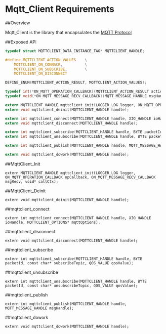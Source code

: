 # Mqtt_Client Requirements

##Overview

Mqtt_Client is the library that encapsulates the [MQTT Protocol](http://mqtt.org/documentation)

##Exposed API

```C
typedef struct MQTTCLIENT_DATA_INSTANCE_TAG* MQTTCLIENT_HANDLE;

#define MQTTCLIENT_ACTION_VALUES    \
    MQTTCLIENT_ON_CONNACK,          \
    MQTTCLIENT_ON_SUBSCRIBE,        \
    MQTTCLIENT_ON_DISCONNECT

DEFINE_ENUM(MQTTCLIENT_ACTION_RESULT, MQTTCLIENT_ACTION_VALUES);

typedef int(*ON_MQTT_OPERATION_CALLBACK)(MQTTCLIENT_ACTION_RESULT actionResult, void* context);
typedef void(*ON_MQTT_MESSAGE_RECV_CALLBACK)(MQTT_MESSAGE_HANDLE msgHandle, void* context);

extern MQTTCLIENT_HANDLE mqttclient_init(LOGGER_LOG logger, ON_MQTT_OPERATION_CALLBACK opCallback, ON_MQTT_MESSAGE_RECV_CALLBACK msgRecv, void* callCtx);
extern void mqttclient_deinit(MQTTCLIENT_HANDLE handle);

extern int mqttclient_connect(MQTTCLIENT_HANDLE handle, XIO_HANDLE ioHandle, MQTTCLIENT_OPTIONS* mqttOptions);
extern void mqttclient_disconnect(MQTTCLIENT_HANDLE handle);

extern int mqttclient_subscribe(MQTTCLIENT_HANDLE handle, BYTE packetId, const char* subscribeTopic, QOS_VALUE qosValue);
extern int mqttclient_unsubscribe(MQTTCLIENT_HANDLE handle, BYTE packetId, const char* unsubscribeTopic, QOS_VALUE qosValue);

extern int mqttclient_publish(MQTTCLIENT_HANDLE handle, MQTT_MESSAGE_HANDLE msgHandle);

extern void mqttclient_dowork(MQTTCLIENT_HANDLE handle);

```

##MqttClient_Init
```
extern MQTTCLIENT_HANDLE mqttclient_init(LOGGER_LOG logger, ON_MQTT_OPERATION_CALLBACK opCallback, ON_MQTT_MESSAGE_RECV_CALLBACK msgRecv, void* callCtx);
```

##MqttClient_Deinit
```
extern void mqttclient_deinit(MQTTCLIENT_HANDLE handle);
```

##mqttclient_connect
```
extern int mqttclient_connect(MQTTCLIENT_HANDLE handle, XIO_HANDLE ioHandle, MQTTCLIENT_OPTIONS* mqttOptions);
```

##mqttclient_disconnect
```
extern void mqttclient_disconnect(MQTTCLIENT_HANDLE handle);
```

##mqttclient_subscribe
```
extern int mqttclient_subscribe(MQTTCLIENT_HANDLE handle, BYTE packetId, const char* subscribeTopic, QOS_VALUE qosValue);
```

##mqttclient_unsubscribe
```
extern int mqttclient_unsubscribe(MQTTCLIENT_HANDLE handle, BYTE packetId, const char* unsubscribeTopic, QOS_VALUE qosValue);
```

##mqttclient_publish
```
extern int mqttclient_publish(MQTTCLIENT_HANDLE handle, MQTT_MESSAGE_HANDLE msgHandle);
```

##mqttclient_dowork
```
extern void mqttclient_dowork(MQTTCLIENT_HANDLE handle);
```
